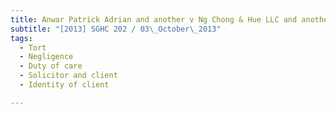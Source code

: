 ```yaml
---
title: Anwar Patrick Adrian and another v Ng Chong & Hue LLC and another
subtitle: "[2013] SGHC 202 / 03\_October\_2013"
tags:
  - Tort
  - Negligence
  - Duty of care
  - Solicitor and client
  - Identity of client

---
```


